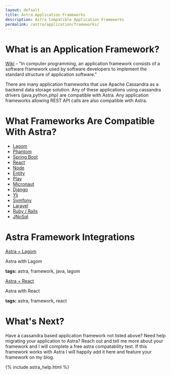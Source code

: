 ```yaml
---
layout: default
title: Astra Application Frameworks
description: Astra Compatible Application Frameworks
permalink: /astra/application/frameworks/
---
```


# What is an Application Framework?

[Wiki](https://en.wikipedia.org/wiki/Application_framework) - "In computer programming, an application framework consists of a software framework used by software developers to implement the standard structure of application software."

There are many application frameworks that use Apache Cassandra as a backend data storage solution.  Any of these applications using cassandra drivers (java,python,php) are compatible with Astra. Any application frameworks allowing REST API calls are also compatible with Astra.

# What Frameworks Are Compatible With Astra?

* [Lagom](https://www.lagomframework.com/)
* [Phantom](https://outworkers.github.io/phantom/)
* [Spring Boot](https://spring.io/projects/spring-data-cassandra)
* [React](https://reactjs.org/)
* [Node](https://nodejs.org/en/)
* [Entity](https://docs.microsoft.com/en-us/ef/)
* [Play](https://www.playframework.com/)
* [Micronaut](https://micronaut.io/)
* [Django](https://www.djangoproject.com/)
* [Yii](https://www.yiiframework.com/)
* [Symfony](https://symfony.com/)
* [Laravel](https://laravel.com/)
* [Ruby / Rails](https://rubyonrails.org/)
* [JNoSql](http://www.jnosql.org/)

# Astra Framework Integrations

<div class="mui-container">
  <div class="home mui-row">
      <div class="mui-col-md-2">
        <article class="mui-panel">
          <div class="bg-holder bg-deep-purple" style="background:url(/assets/images/database.jpg) no-repeat center center">
            <span class="post-list-title">
              <a class="post-link" href="/astra/application/frameworks/lagom/">Astra + Lagom</a>
            </span>
            <div class="img-overlay"></div>
            <a href="/astra/application/frameworks/lagom/" class="overlay"></a>
          </div>
          <div class="post-data">
            <p class="post-excerpt">Astra with Lagom</p>
            <p><b>tags:</b> astra, framework, java, lagom</p>
          </div>
        </article>
      </div>
      <div class="mui-col-md-2">
        <article class="mui-panel">
          <div class="bg-holder bg-deep-purple" style="background:url(/assets/images/database.jpg) no-repeat center center">
            <span class="post-list-title">
              <a class="post-link" href="/astra/application/frameworks/react/">Astra + React</a>
            </span>
            <div class="img-overlay"></div>
            <a href="/astra/application/frameworks/react/" class="overlay"></a>
          </div>
          <div class="post-data">
            <p class="post-excerpt">Astra with React</p>
            <p><b>tags:</b> astra, framework, react</p>
          </div>
        </article>
      </div>
  </div>
</div>


# What's Next?

Have a cassandra based application framework not listed above?  Need help migrating your application to Astra?  Reach out and tell me more about your framework and I will complete a free astra compatability test.  If this framework works with Astra I will happily add it here and feature your framework on my blog. 

{% include astra_help.html %}